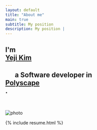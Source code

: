 ```yaml
---
layout: default
title: "About me"
main: true
subtitle: My position
description: My position |
---
```

<div class="intro-animation">
<section class="explanation">
    <h1 class="intro">
        I'm 
        <div class="intro-link">
            <a class ="transition" href="https://scholar.google.com/citations?user=GtDE7SIAAAAJ&hl=en" target="_blank"> 
            Yeji Kim 
            </a>
            <div class="underline-mask transition"></div>
            <div class="underline"></div>
        </div> 
        </h1>
        <h1 class="intro">	&nbsp;&nbsp;&nbsp;&nbsp;&nbsp;&nbsp;a Software developer in 
        <div class="intro-link">
            <a class="transition" href="https://mathjsh217.wixsite.com/website" target="_blank">
                Polyscape 
            </a>
            <div class="underline-mask transition"></div>
            <div class="underline"></div>
        </div>.
    </h1>
    <br>
    
    
</section>
</div>

  ![photo](img/yejikim_photo.png)
  
{% include resume.html %}
